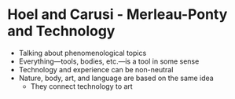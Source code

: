  # Hoel and Carusi - Merleau-Ponty and Technology

- Talking about phenomenological topics
- Everything—tools, bodies, etc.—is a tool in some sense
- Technology and experience can be non-neutral
- Nature, body, art, and language are based on the same idea
	- They connect technology to art